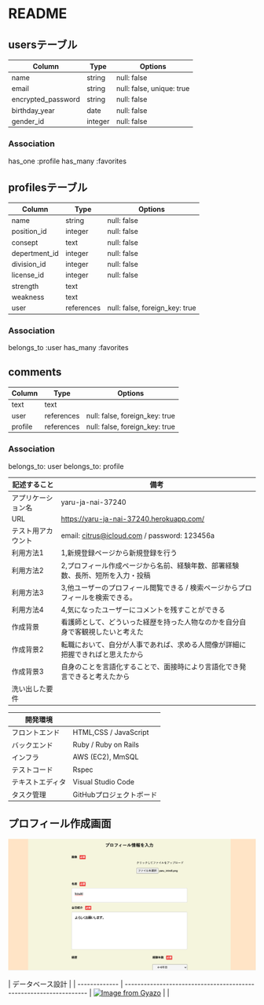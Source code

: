 # README

## usersテーブル

| Column             | Type       | Options                        |
| -------------------| ---------- | ------------------------------ |
| name               | string     | null: false                    |
| email              | string     | null: false, unique: true      |
| encrypted_password | string     | null: false                    |
| birthday_year      | date       | null: false                    |
| gender_id          | integer    | null: false                    |

### Association
has_one :profile
has_many :favorites

## profilesテーブル

| Column             | Type       | Options                        |
| -------------------| ---------- | ------------------------------ |
| name               | string     | null: false                    |
| position_id        | integer    | null: false                    |
| consept            | text       | null: false                    |
| depertment_id      | integer    | null: false                    |
| division_id        | integer    | null: false                    |
| license_id         | integer    | null: false                    |
| strength           | text       |                                |
| weakness           | text       |                                |
| user               | references | null: false, foreign_key: true |

### Association

belongs_to :user
has_many :favorites


## comments
| Column             | Type       | Options                        |
| -------------------| ---------- | ------------------------------ |
| text               | text       |                                |
| user               | references | null: false, foreign_key: true |
| profile            | references | null: false, foreign_key: true |

### Association

belongs_to: user
belongs_to: profile

| 記述すること    | 備考                                                               |
| ------------- | ----------------------------------------------------------------- |
|アプリケーション名| yaru-ja-nai-37240                                                 |
|URL            | https://yaru-ja-nai-37240.herokuapp.com/                          |
|テスト用アカウント| email: citrus@icloud.com / password: 123456a                      |
|利用方法1       | 1,新規登録ページから新規登録を行う                                      |
|利用方法2       | 2,プロフィール作成ページから名前、経験年数、部署経験数、長所、短所を入力・投稿 |
|利用方法3       | 3,他ユーザーのプロフィール閲覧できる / 検索ページからプロフィールを検索できる。|
|利用方法4       | 4,気になったユーザーにコメントを残すことができる                          |
|作成背景        | 看護師として、どういった経歴を持った人物なのかを自分自身で客観視したいと考えた  |
|作成背景2       | 転職において、自分が人事であれば、求める人間像が詳細に把握できればと思えたから  |
|作成背景3       | 自身のことを言語化することで、面接時により言語化でき発言できると考えたから     |
|洗い出した要件   |                                                                    |


| 開発環境       |                                       | 
| ------------- | ------------------------------------- |
| フロントエンド  | HTML,CSS / JavaScript                 |
| バックエンド    | Ruby / Ruby on Rails                  |
| インフラ       | AWS (EC2), MmSQL                      |
| テストコード    | Rspec                                 |
| テキストエディタ | Visual Studio Code                    |
| タスク管理      | GitHubプロジェクトボード                 |


## プロフィール作成画面
![実際のプロフィール画面](yarujanai-readme1.png)


| データベース設計                                                                      | 
| ------------- | ------------------------------------------------------------------ |
[![Image from Gyazo](https://i.gyazo.com/c5e076d004b9b627ca14d77d2bbc580f.png)](https://gyazo.com/c5e076d004b9b627ca14d77d2bbc580f)
|                                                                                     |

